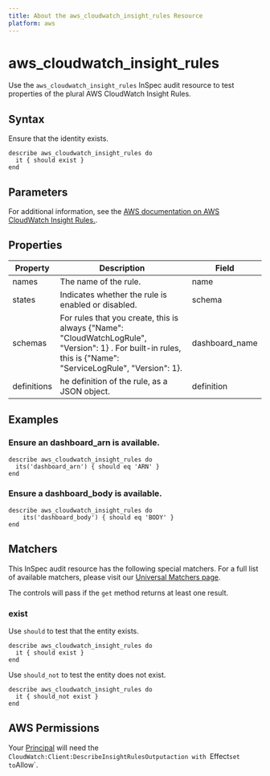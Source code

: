 ```yaml
---
title: About the aws_cloudwatch_insight_rules Resource
platform: aws
---
```


# aws_cloudwatch_insight_rules

Use the `aws_cloudwatch_insight_rules` InSpec audit resource to test properties of the plural AWS CloudWatch Insight Rules.

## Syntax

Ensure that the identity exists.

    describe aws_cloudwatch_insight_rules do
      it { should exist }
    end

## Parameters

For additional information, see the [AWS documentation on AWS CloudWatch Insight Rules.](https://docs.aws.amazon.com/AmazonCloudWatch/latest/monitoring/ContributorInsights-CreateRule.html).

## Properties

| Property | Description | Field | 
| --- | --- | --- |
| names | The name of the rule. | name |
| states | Indicates whether the rule is enabled or disabled.| schema |
| schemas | For rules that you create, this is always {"Name": "CloudWatchLogRule", "Version": 1} . For built-in rules, this is {"Name": "ServiceLogRule", "Version": 1}. | dashboard_name |
| definitions | he definition of the rule, as a JSON object.  | definition |



## Examples

### Ensure an dashboard_arn is available.
    describe aws_cloudwatch_insight_rules do
      its('dashboard_arn') { should eq 'ARN' }
    end

### Ensure a dashboard_body is available.
    describe aws_cloudwatch_insight_rules do
        its('dashboard_body') { should eq 'BODY' }
    end

## Matchers

This InSpec audit resource has the following special matchers. For a full list of available matchers, please visit our [Universal Matchers page](https://www.inspec.io/docs/reference/matchers/).

The controls will pass if the `get` method returns at least one result.

### exist

Use `should` to test that the entity exists.

    describe aws_cloudwatch_insight_rules do
      it { should exist }
    end

Use `should_not` to test the entity does not exist.

    describe aws_cloudwatch_insight_rules do
      it { should_not exist }
    end

## AWS Permissions

Your [Principal](https://docs.aws.amazon.com/IAM/latest/UserGuide/intro-structure.html#intro-structure-principal) will need the `CloudWatch:Client:DescribeInsightRulesOutputaction with `Effect` set to `Allow`.